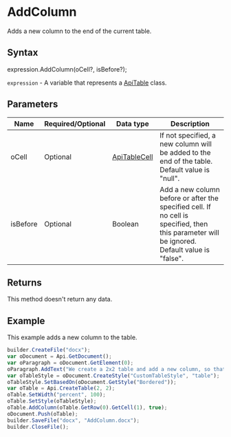 # AddColumn

Adds a new column to the end of the current table.

## Syntax

expression.AddColumn(oCell?, isBefore?);

`expression` - A variable that represents a [ApiTable](../ApiTable.md) class.

## Parameters

| **Name** | **Required/Optional** | **Data type** | **Description** |
| ------------- | ------------- | ------------- | ------------- |
| oCell | Optional | [ApiTableCell](../../ApiTableCell/ApiTableCell.md) | If not specified, a new column will be added to the end of the table. Default value is "null". |
| isBefore | Optional | Boolean | Add a new column before or after the specified cell. If no cell is specified, then this parameter will be ignored. Default value is "false". |

## Returns

This method doesn't return any data.

## Example

This example adds a new column to the table.

```javascript
builder.CreateFile("docx");
var oDocument = Api.GetDocument();
var oParagraph = oDocument.GetElement(0);
oParagraph.AddText("We create a 2x2 table and add a new column, so that it becomes 3x2:");
var oTableStyle = oDocument.CreateStyle("CustomTableStyle", "table");
oTableStyle.SetBasedOn(oDocument.GetStyle("Bordered"));
var oTable = Api.CreateTable(2, 2);
oTable.SetWidth("percent", 100);
oTable.SetStyle(oTableStyle);
oTable.AddColumn(oTable.GetRow(0).GetCell(1), true);
oDocument.Push(oTable);
builder.SaveFile("docx", "AddColumn.docx");
builder.CloseFile();
```